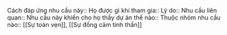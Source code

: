 


Cách đáp ứng nhu cầu này:: 
Họ được gì khi tham gia:: 
Lý do:: 
Nhu cầu liên quan:: 
Nhu cầu này khiến cho họ thấy dự án thế nào:: 
Thuộc nhóm nhu cầu nào:: [[Sự toàn vẹn]], [[Sự đồng cảm tinh thần]]
